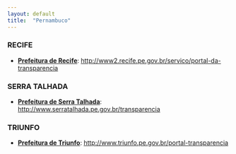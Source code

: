 ```yaml
---
layout: default
title:  "Pernambuco"
---
```


### RECIFE

-   **[Prefeitura de Recife](http://www2.recife.pe.gov.br/servico/portal-da-transparencia)**: http://www2.recife.pe.gov.br/servico/portal-da-transparencia

### SERRA TALHADA

-   **[Prefeitura de Serra Talhada](http://www.serratalhada.pe.gov.br/transparencia)**: http://www.serratalhada.pe.gov.br/transparencia

### TRIUNFO

-   **[Prefeitura de Triunfo](http://www.triunfo.pe.gov.br/portal-transparencia/)**: http://www.triunfo.pe.gov.br/portal-transparencia